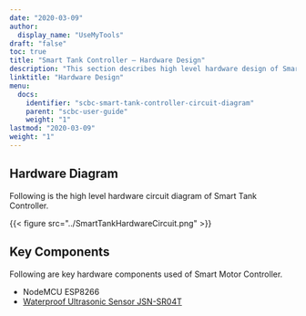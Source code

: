 ```yaml
---
date: "2020-03-09"
author:
  display_name: "UseMyTools"
draft: "false"
toc: true
title: "Smart Tank Controller – Hardware Design"
description: "This section describes high level hardware design of Smart water storage tank level Controller and monitor."
linktitle: "Hardware Design"
menu:
  docs:
    identifier: "scbc-smart-tank-controller-circuit-diagram"
    parent: "scbc-user-guide"
    weight: "1"
lastmod: "2020-03-09"
weight: "1"
---
```


## Hardware Diagram ##

Following is the high level hardware circuit diagram of Smart Tank Controller.

{{< figure src="../SmartTankHardwareCircuit.png" >}}

## Key Components ##

Following are key hardware components used of Smart Motor Controller.

* NodeMCU ESP8266
* [Waterproof Ultrasonic Sensor JSN-SR04T](../waterproof-ultrasonic-sensor-jsn-sr04t)
